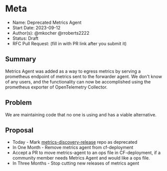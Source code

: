 # Meta
[meta]: #meta
- Name: Deprecated Metrics Agent
- Start Date: 2023-09-12
- Author(s): @mkocher @rroberts2222
- Status: Draft
- RFC Pull Request: (fill in with PR link after you submit it)

## Summary

Metrics Agent was added as a way to egress metrics by serving a prometheus
endpoint of metrics sent to the forwarder agent. We don't know of any users,
and the functionality can now be accomplished using the prometheus exporter of
OpenTelemetry Collector.

## Problem

We are maintaining code that no one is using and has a viable alternative.

## Proposal

- Today - Mark [metrics-discovery-release](https://github.com/cloudfoundry/metrics-discovery-release) repo as deprecated
- In One Month - Remove metrics agent from cf-deployment
- Accept a PR to move metrics-agent to an ops file in CF-deployment, if a community member needs Metrics Agent and would like a ops file.
- In Three Months - Stop cutting new releases of metrics agent


